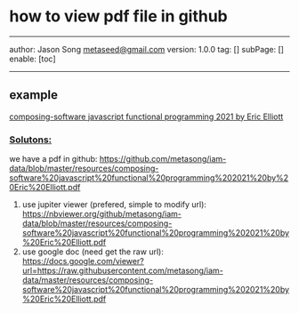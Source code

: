 # how to view pdf file in github
---
author: Jason Song <metaseed@gmail.com>
version: 1.0.0
tag: []
subPage: []
enable: [toc]

---

## example
[composing-software javascript functional programming 2021 by Eric Elliott](https://nbviewer.org/github/metasong/iam-data/blob/master/resources/composing-software%20javascript%20functional%20programming%202021%20by%20Eric%20Elliott.pdf)

### [Solutons:](https://webapps.stackexchange.com/questions/48061/can-i-trick-github-into-displaying-the-pdf-in-the-browser-instead-of-downloading)

we have a pdf in github:     https://github.com/metasong/iam-data/blob/master/resources/composing-software%20javascript%20functional%20programming%202021%20by%20Eric%20Elliott.pdf    

1. use jupiter viewer (prefered, simple to modify url):     
    https://nbviewer.org/github/metasong/iam-data/blob/master/resources/composing-software%20javascript%20functional%20programming%202021%20by%20Eric%20Elliott.pdf
1. use google doc (need get the raw url):    
    https://docs.google.com/viewer?url=https://raw.githubusercontent.com/metasong/iam-data/master/resources/composing-software%20javascript%20functional%20programming%202021%20by%20Eric%20Elliott.pdf  

